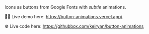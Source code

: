 Icons as buttons from Google Fonts with *subtle* animations.

🧑‍💻 Live demo here: https://button-animations.vercel.app/

⚙️ Live code here: https://githubbox.com/keiryan/button-animations
